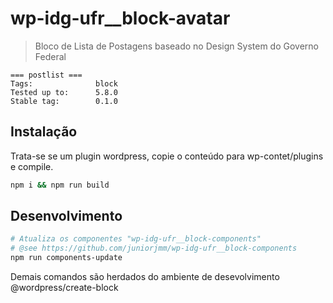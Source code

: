 # wp-idg-ufr__block-avatar

> Bloco de Lista de Postagens baseado no Design System do Governo Federal <br />

```
=== postlist ===
Tags:              block
Tested up to:      5.8.0
Stable tag:        0.1.0
```

## Instalação

Trata-se se um plugin wordpress, copie o conteúdo para wp-contet/plugins e compile.
```bash
npm i && npm run build
```

## Desenvolvimento

```bash
# Atualiza os componentes "wp-idg-ufr__block-components"
# @see https://github.com/juniorjmm/wp-idg-ufr__block-components
npm run components-update
```
Demais comandos são herdados do ambiente de desevolvimento @wordpress/create-block

